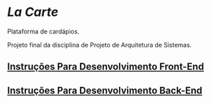 # _La Carte_

Plataforma de cardápios.

Projeto final da disciplina de Projeto de Arquitetura de Sistemas.

## [Instruções Para Desenvolvimento Front-End](./cardapio-web/README.md)
## [Instruções Para Desenvolvimento Back-End](./backend-cardapio/README.md)
